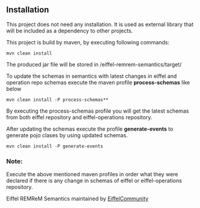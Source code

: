 <div id="main_content_wrap" class="outer">

<section id="main_content" class="inner">

## Installation

This project does not need any installation. It is used as external library that will be included as a dependency to other projects.

This project is build by maven, by executing following commands:

`mvn clean install`

The produced jar file will be stored in /eiffel-remrem-semantics/target/

To update the schemas in semantics with latest changes in eiffel and operation repo schemas execute the maven profile **process-schemas** like below

`mvn clean install -P process-schemas**`

By executing the process-schemas profile you will get the latest schemas from both eiffel repository and eiffel-operations repository.

After updating the schemas execute the profile **generate-events** to generate pojo clases by using updated schemas.

`mvn clean install -P generate-events`

### Note:

Execute the above mentioned maven profiles in order what they were declared if there is any change in schemas of eiffel or eiffel-operations repository.

</section>

</div>

<div id="footer_wrap" class="outer">

<footer class="inner">

Eiffel REMReM Semantics maintained by [EiffelCommunity](https://github.com/eiffel-community)

</footer>

</div>
